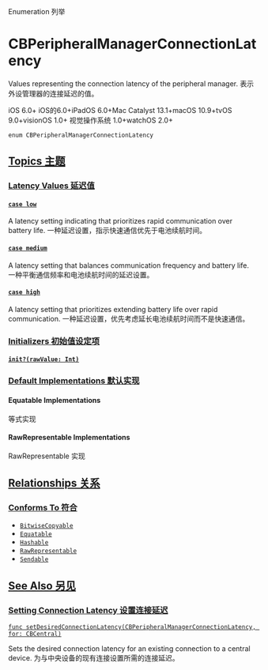 Enumeration 列举

# CBPeripheralManagerConnectionLatency

Values representing the connection latency of the peripheral manager.
表示外设管理器的连接延迟的值。

iOS 6.0+ iOS的6.0+iPadOS 6.0+Mac Catalyst 13.1+macOS 10.9+tvOS 9.0+visionOS 1.0+ 视觉操作系统 1.0+watchOS 2.0+

```
enum CBPeripheralManagerConnectionLatency
```



## [Topics 主题](https://developer.apple.com/documentation/corebluetooth/cbperipheralmanagerconnectionlatency#topics)

### [Latency Values 延迟值](https://developer.apple.com/documentation/corebluetooth/cbperipheralmanagerconnectionlatency#Latency-Values)

#### [`case low`](https://developer.apple.com/documentation/corebluetooth/cbperipheralmanagerconnectionlatency/low)

A latency setting indicating that prioritizes rapid communication over battery life.
一种延迟设置，指示快速通信优先于电池续航时间。



#### [`case medium`](https://developer.apple.com/documentation/corebluetooth/cbperipheralmanagerconnectionlatency/medium)

A latency setting that balances communication frequency and battery life.
一种平衡通信频率和电池续航时间的延迟设置。



#### [`case high`](https://developer.apple.com/documentation/corebluetooth/cbperipheralmanagerconnectionlatency/high)

A latency setting that prioritizes extending battery life over rapid communication.
一种延迟设置，优先考虑延长电池续航时间而不是快速通信。



### [Initializers 初始值设定项](https://developer.apple.com/documentation/corebluetooth/cbperipheralmanagerconnectionlatency#Initializers)

#### [`init?(rawValue: Int)`](https://developer.apple.com/documentation/corebluetooth/cbperipheralmanagerconnectionlatency/init(rawvalue:))



### [Default Implementations 默认实现](https://developer.apple.com/documentation/corebluetooth/cbperipheralmanagerconnectionlatency#Default-Implementations)

#### Equatable Implementations

等式实现



#### RawRepresentable Implementations

RawRepresentable 实现



## [Relationships 关系](https://developer.apple.com/documentation/corebluetooth/cbperipheralmanagerconnectionlatency#relationships)

### [Conforms To 符合](https://developer.apple.com/documentation/corebluetooth/cbperipheralmanagerconnectionlatency#conforms-to)

- [`BitwiseCopyable`](https://developer.apple.com/documentation/Swift/BitwiseCopyable)
- [`Equatable`](https://developer.apple.com/documentation/Swift/Equatable)
- [`Hashable`](https://developer.apple.com/documentation/Swift/Hashable)
- [`RawRepresentable`](https://developer.apple.com/documentation/Swift/RawRepresentable)
- [`Sendable`](https://developer.apple.com/documentation/Swift/Sendable)



## [See Also 另见](https://developer.apple.com/documentation/corebluetooth/cbperipheralmanagerconnectionlatency#see-also)

### [Setting Connection Latency 设置连接延迟](https://developer.apple.com/documentation/corebluetooth/cbperipheralmanagerconnectionlatency#Setting-Connection-Latency)

[`func setDesiredConnectionLatency(CBPeripheralManagerConnectionLatency, for: CBCentral)`](https://developer.apple.com/documentation/corebluetooth/cbperipheralmanager/setdesiredconnectionlatency(_:for:))

Sets the desired connection latency for an existing connection to a central device.
为与中央设备的现有连接设置所需的连接延迟。
